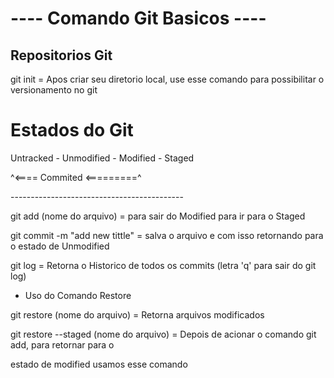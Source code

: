 #      ---- Comando Git Basicos ----

## Repositorios Git

git init = Apos criar seu diretorio local, use esse comando para possibilitar o versionamento no git


# Estados do Git

Untracked - Unmodified - Modified - Staged

^<==== Commited <=========^

\-------------------------------------------


git add (nome do arquivo)  = para sair do Modified para ir para o Staged

git commit -m "add new tittle" = salva o arquivo e com isso retornando para o estado de Unmodified

git log = Retorna o Historico de todos os commits (letra 'q' para sair do git log)


* Uso do Comando Restore

git restore (nome do arquivo) = Retorna arquivos modificados

git restore --staged (nome do arquivo) = Depois de acionar o comando git add, para retornar para o


estado de modified usamos esse comando







